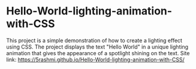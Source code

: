 # Hello-World-lighting-animation-with-CSS
This project is a simple demonstration of how to create a lighting effect using CSS. The project displays the text "Hello World" in a unique lighting animation that gives the appearance of a spotlight shining on the text.
Site link:  https://5rashmi.github.io/Hello-World-lighting-animation-with-CSS/
